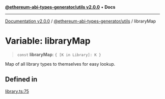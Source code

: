 [**@ethereum-abi-types-generator/utils v2.0.0**](../README.md) • **Docs**

***

[Documentation v2.0.0](../../../packages.md) / [@ethereum-abi-types-generator/utils](../README.md) / libraryMap

# Variable: libraryMap

> `const` **libraryMap**: `{ [K in Library]: K }`

Map of all library types to themselves for easy lookup.

## Defined in

[library.ts:75](https://github.com/niZmosis/ethereum-abi-types-generator/blob/51c0ac8a6ea35330201860f8469daa0efc6ae8f2/packages/utils/src/library.ts#L75)
